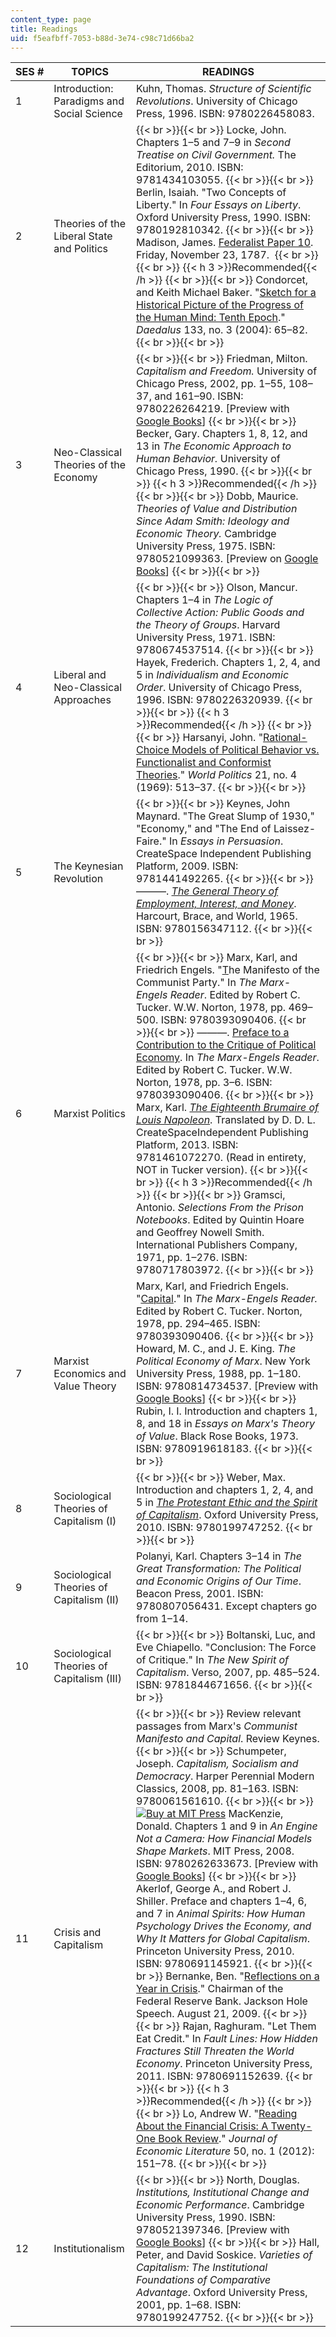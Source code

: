 ```yaml
---
content_type: page
title: Readings
uid: f5eafbff-7053-b88d-3e74-c98c71d66ba2
---
```


| SES # | TOPICS | READINGS |
| --- | --- | --- |
| 1 | Introduction: Paradigms and Social Science | Kuhn, Thomas. _Structure of Scientific Revolutions_. University of Chicago Press, 1996. ISBN: 9780226458083. |
| 2 | Theories of the Liberal State and Politics |  {{< br >}}{{< br >}} Locke, John. Chapters 1–5 and 7–9 in _Second Treatise on Civil Government._ The Editorium, 2010. ISBN: 9781434103055. {{< br >}}{{< br >}} Berlin, Isaiah. "Two Concepts of Liberty." In _Four Essays on Liberty_. Oxford University Press, 1990. ISBN: 9780192810342. {{< br >}}{{< br >}} Madison, James. [Federalist Paper 10](https://www.congress.gov/resources/display/content/The+Federalist+Papers#TheFederalistPapers-10). Friday, November 23, 1787.  {{< br >}}{{< br >}} {{< h 3 >}}Recommended{{< /h >}} {{< br >}}{{< br >}} Condorcet, and Keith Michael Baker. "[Sketch for a Historical Picture of the Progress of the Human Mind: Tenth Epoch](https://www.jstor.org/stable/20027931)." _Daedalus_ 133, no. 3 (2004): 65–82. {{< br >}}{{< br >}}  |
| 3 | Neo-Classical Theories of the Economy |  {{< br >}}{{< br >}} Friedman, Milton. _Capitalism and Freedom._ University of Chicago Press, 2002, pp. 1–55, 108–37, and 161–90. ISBN: 9780226264219. \[Preview with [Google Books](http://books.google.com/books?id=iCRk066ybDAC&pg=PAfrontcover)\] {{< br >}}{{< br >}} Becker, Gary. Chapters 1, 8, 12, and 13 in _The Economic Approach to Human Behavior._ University of Chicago Press, 1990. {{< br >}}{{< br >}} {{< h 3 >}}Recommended{{< /h >}} {{< br >}}{{< br >}} Dobb, Maurice. _Theories of Value and Distribution Since Adam Smith: Ideology and Economic Theory._ Cambridge University Press, 1975. ISBN: 9780521099363. \[Preview on [Google Books](http://books.google.com/books?id=ZPW5jAQZGXYC&pg=PAfrontcover)\] {{< br >}}{{< br >}}  |
| 4 | Liberal and Neo-Classical Approaches |  {{< br >}}{{< br >}} Olson, Mancur. Chapters 1–4 in _The Logic of Collective Action: Public Goods and the Theory of Groups_. Harvard University Press, 1971. ISBN: 9780674537514. {{< br >}}{{< br >}} Hayek, Frederich. Chapters 1, 2, 4, and 5 in _Individualism and Economic Order_. University of Chicago Press, 1996. ISBN: 9780226320939. {{< br >}}{{< br >}} {{< h 3 >}}Recommended{{< /h >}} {{< br >}}{{< br >}} Harsanyi, John. "[Rational-Choice Models of Political Behavior vs. Functionalist and Conformist Theories](http://www.jstor.org/pss/2009665)." _World Politics_ 21, no. 4 (1969): 513–37. {{< br >}}{{< br >}}  |
| 5 | The Keynesian Revolution |  {{< br >}}{{< br >}} Keynes, John Maynard. "The Great Slump of 1930," "Economy," and "The End of Laissez-Faire." In _Essays in Persuasion_. CreateSpace Independent Publishing Platform, 2009. ISBN: 9781441492265. {{< br >}}{{< br >}} ———. [_The General Theory of Employment, Interest, and Money_](https://www.marxists.org/reference/subject/economics/keynes/general-theory/index.htm). Harcourt, Brace, and World, 1965. ISBN: 9780156347112. {{< br >}}{{< br >}}  |
| 6 | Marxist Politics |  {{< br >}}{{< br >}} Marx, Karl, and Friedrich Engels. "[T](http://www.anu.edu.au/polsci/marx/classics/manifesto.html)he Manifesto of the Communist Party." In _The Marx-Engels Reader_. Edited by Robert C. Tucker. W.W. Norton, 1978, pp. 469–500. ISBN: 9780393090406. {{< br >}}{{< br >}} ———. [Preface to a Contribution to the Critique of Political Economy](http://www.marxists.org/archive/marx/works/1859/critique-pol-economy/preface.htm). In _The Marx-Engels Reader_. Edited by Robert C. Tucker. W.W. Norton, 1978, pp. 3–6. ISBN: 9780393090406. {{< br >}}{{< br >}} Marx, Karl. [_The Eighteenth Brumaire of Louis Napoleon_](http://www.marxists.org/archive/marx/works/1852/18th-brumaire/ch01.htm). Translated by D. D. L. CreateSpaceIndependent Publishing Platform, 2013. ISBN: 9781461072270. (Read in entirety, NOT in Tucker version). {{< br >}}{{< br >}} {{< h 3 >}}Recommended{{< /h >}} {{< br >}}{{< br >}} Gramsci, Antonio. _Selections From the Prison Notebooks_. Edited by Quintin Hoare and Geoffrey Nowell Smith. International Publishers Company, 1971, pp. 1–276. ISBN: 9780717803972. {{< br >}}{{< br >}}  |
| 7 | Marxist Economics and Value Theory | Marx, Karl, and Friedrich Engels. "[Capital](http://www.marxists.org/archive/marx/works/1867-c1/)." In _The Marx-Engels Reader._ Edited by Robert C. Tucker. Norton, 1978, pp. 294–465. ISBN: 9780393090406. {{< br >}}{{< br >}} Howard, M. C., and J. E. King. _The Political Economy of Marx_. New York University Press, 1988, pp. 1–180. ISBN: 9780814734537. \[Preview with [Google Books](http://books.google.com/books?id=VjkTCgAAQBAJ&pg=PAfrontcover)\] {{< br >}}{{< br >}} Rubin, I. I. Introduction and chapters 1, 8, and 18 in _Essays on Marx's Theory of Value_. Black Rose Books, 1973. ISBN: 9780919618183. {{< br >}}{{< br >}}  |
| 8 | Sociological Theories of Capitalism (I) |  {{< br >}}{{< br >}} Weber, Max. Introduction and chapters 1, 2, 4, and 5 in [_The Protestant Ethic and the Spirit of Capitalism_](http://xroads.virginia.edu/~HYPER/WEBER/cover.html). Oxford University Press, 2010. ISBN: 9780199747252. {{< br >}}{{< br >}}  |
| 9 | Sociological Theories of Capitalism (II) | Polanyi, Karl. Chapters 3–14 in _The Great Transformation: The Political and Economic Origins of Our Time_. Beacon Press, 2001. ISBN: 9780807056431. Except chapters go from 1–14. |
| 10 | Sociological Theories of Capitalism (III) |  {{< br >}}{{< br >}} Boltanski, Luc, and Eve Chiapello. "Conclusion: The Force of Critique." In _The New Spirit of Capitalism_. Verso, 2007, pp. 485–524. ISBN: 9781844671656. {{< br >}}{{< br >}}  |
| 11 | Crisis and Capitalism |  {{< br >}}{{< br >}} Review relevant passages from Marx's _Communist Manifesto and Capital_. Review Keynes. {{< br >}}{{< br >}} Schumpeter, Joseph. _Capitalism, Socialism and Democracy_. Harper Perennial Modern Classics, 2008, pp. 81–163. ISBN: 9780061561610. {{< br >}}{{< br >}} [![Buy at MIT Press](/images/mp_logo.gif)](https://mitpress.mit.edu/9780262633673) MacKenzie, Donald. Chapters 1 and 9 in _An Engine Not a Camera: How Financial Models Shape Markets_. MIT Press, 2008. ISBN: 9780262633673. \[Preview with [Google Books](http://books.google.com/books?id=M3x5tvAwzrQC&pg=PA1=onepage)\] {{< br >}}{{< br >}} Akerlof, George A., and Robert J. Shiller. Preface and chapters 1–4, 6, and 7 in _Animal Spirits: How Human Psychology Drives the Economy, and Why It Matters for Global Capitalism_. Princeton University Press, 2010. ISBN: 9780691145921. {{< br >}}{{< br >}} Bernanke, Ben. "[Reflections on a Year in Crisis](https://www.federalreserve.gov/newsevents/speech/bernanke20090821a.htm)." Chairman of the Federal Reserve Bank. Jackson Hole Speech. August 21, 2009. {{< br >}}{{< br >}} Rajan, Raghuram. "Let Them Eat Credit." In _Fault Lines: How Hidden Fractures Still Threaten the World Economy_. Princeton University Press, 2011. ISBN: 9780691152639. {{< br >}}{{< br >}} {{< h 3 >}}Recommended{{< /h >}} {{< br >}}{{< br >}} Lo, Andrew W. "[Reading About the Financial Crisis: A Twenty-One Book Review](https://dx.doi.org/10.1257/jel.50.1.151)." _Journal of Economic Literature_ 50, no. 1 (2012): 151–78. {{< br >}}{{< br >}}  |
| 12 | Institutionalism |  {{< br >}}{{< br >}} North, Douglas. _Institutions, Institutional Change and Economic Performance_. Cambridge University Press, 1990. ISBN: 9780521397346. \[Preview with [Google Books](http://books.google.com/books?id=oFnWbTqgNPYC&printsec=frontcover#v=onepage&q&f=false)\] {{< br >}}{{< br >}} Hall, Peter, and David Soskice. _Varieties of Capitalism: The Institutional Foundations of Comparative Advantage_. Oxford University Press, 2001, pp. 1–68. ISBN: 9780199247752. {{< br >}}{{< br >}}